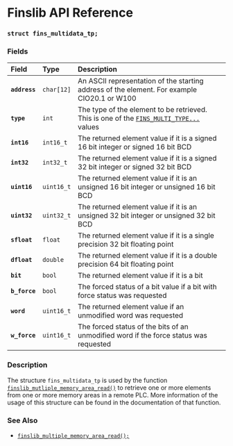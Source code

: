 # Finslib API Reference

### `struct fins_multidata_tp;`

### Fields

| Field | Type | Description |
| :--- | :--- | :--- |
|**`address`**|`char[12]`|An ASCII representation of the starting address of the element. For example CIO20.1 or W100|
|**`type`**|`int`|The type of the element to be retrieved. This is one of the [`FINS_MULTI_TYPE...`](FINS_MULTI_TYPE.md) values|
|**`int16`**|`int16_t`|The returned element value if it is a signed 16 bit integer or signed 16 bit BCD|
|**`int32`**|`int32_t`|The returned element value if it is a signed 32 bit integer or signed 32 bit BCD|
|**`uint16`**|`uint16_t`|The returned element value if it is an unsigned 16 bit integer or unsigned 16 bit BCD|
|**`uint32`**|`uint32_t`|The returned element value if it is an unsigned 32 bit integer or unsigned 32 bit BCD|
|**`sfloat`**|`float`|The returned element value if it is a single precision 32 bit floating point|
|**`dfloat`**|`double`|The returned element value if it is a double precision 64 bit floating point|
|**`bit`**|`bool`|The returned element value if it is a bit|
|**`b_force`**|`bool`|The forced status of a bit value if a bit with force status was requested|
|**`word`**|`uint16_t`|The returned element value if an unmodified word was requested|
|**`w_force`**|`uint16_t`|The forced status of the bits of an unmodified word if the force status was requested|

### Description

The structure `fins_multidata_tp` is used by the function [`finslib_mutliple_memory_area_read()`](finslib_multiple_memory_area_read.md) to retrieve one or more elements from one or more memory areas in a remote PLC. More information of the usage of this structure can be found in the documentation of that function.

### See Also

* [`finslib_multiple_memory_area_read();`](finslib_multiple_memory_area_read.md)
